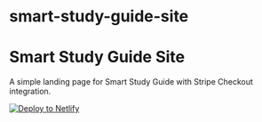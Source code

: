 # smart-study-guide-site
# Smart Study Guide Site

A simple landing page for Smart Study Guide with Stripe Checkout integration.

[![Deploy to Netlify](https://www.netlify.com/img/deploy/button.svg)](https://app.netlify.com/start/deploy?repository=https://github.com/aibsr/smart-study-guide-site)
